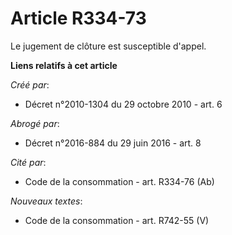 # Article R334-73

Le jugement de clôture est susceptible d'appel.

**Liens relatifs à cet article**

_Créé par_:

  - Décret n°2010-1304 du 29 octobre 2010 - art. 6

_Abrogé par_:

  - Décret n°2016-884 du 29 juin 2016 - art. 8

_Cité par_:

  - Code de la consommation - art. R334-76 (Ab)

_Nouveaux textes_:

  - Code de la consommation - art. R742-55 (V)
